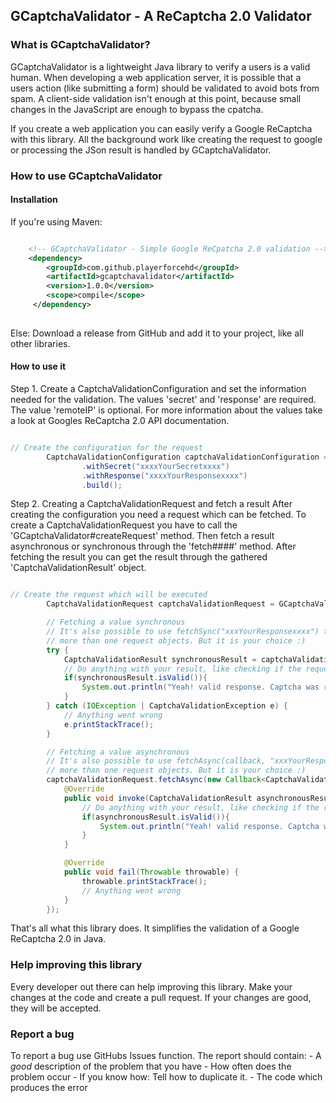## GCaptchaValidator - A ReCaptcha 2.0 Validator

### What is GCaptchaValidator?

GCaptchaValidator is a lightweight Java library to verify a users is a valid human.
When developing a web application server, it is possible that a users action (like submitting
a form) should be validated to avoid bots from spam. A client-side validation isn't enough at this point,
because small changes in the JavaScript are enough to bypass the cpatcha.

If you create a web application you can easily verify a Google ReCaptcha with this library.
All the background work like creating the request to google or processing the JSon result
is handled by GCaptchaValidator.

### How to use GCaptchaValidator

#### Installation

If you're using Maven:
```xml

    <!-- GCaptchaValidator - Simple Google ReCpatcha 2.0 validation -->
    <dependency>
        <groupId>com.github.playerforcehd</groupId>
        <artifactId>gcaptchavalidator</artifactId>
        <version>1.0.0</version>
        <scope>compile</scope>
     </dependency>
    
```

Else:
Download a release from GitHub and add it to your project,
like all other libraries.

#### How to use it

Step 1.
Create a CaptchaValidationConfiguration and set the information needed for the validation.
The values 'secret' and 'response' are required.
The value 'remoteIP' is optional.
For more information about the values take a look at Googles
ReCaptcha 2.0 API documentation.

```java

// Create the configuration for the request
        CaptchaValidationConfiguration captchaValidationConfiguration = GCaptchaValidator.createConfigurationBuilder()
                .withSecret("xxxxYourSecretxxxx")
                .withResponse("xxxxYourResponsexxxx")
                .build();

```

Step 2. Creating a CaptchaValidationRequest and fetch a result
After creating the configuration you need a request which can be fetched.
To create a CaptchaValidationRequest you have to call the 'GCaptchaValidator#createRequest' method.
Then fetch a result asynchronous or synchronous through the 'fetch####' method.
After fetching the result you can get the result through the gathered 'CaptchaValidationResult' object.

```java

// Create the request which will be executed
        CaptchaValidationRequest captchaValidationRequest = GCaptchaValidator.createRequest(captchaValidationConfiguration);

        // Fetching a value synchronous
        // It's also possible to use fetchSync("xxxYourResponsexxxx") to prevent yourself from creating
        // more than one request objects. But it is your choice :)
        try {
            CaptchaValidationResult synchronousResult = captchaValidationRequest.fetchSync();
            // Do anything with your result, like checking if the request was a success
            if(synchronousResult.isValid()){
                System.out.println("Yeah! valid response. Captcha was really filled out by the user!");
            }
        } catch (IOException | CaptchaValidationException e) {
            // Anything went wrong
            e.printStackTrace();
        }

        // Fetching a value asynchronous
        // It's also possible to use fetchAsync(callback, "xxxYourResponsexxxx") to prevent yourself from creating
        // more than one request objects. But it is your choice :)
        captchaValidationRequest.fetchAsync(new Callback<CaptchaValidationResult>() {
            @Override
            public void invoke(CaptchaValidationResult asynchronousResult) {
                // Do anything with your result, like checking if the request was a success
                if(asynchronousResult.isValid()){
                    System.out.println("Yeah! valid response. Captcha was really filled out by the user!");
                }
            }

            @Override
            public void fail(Throwable throwable) {
                throwable.printStackTrace();
                // Anything went wrong
            }
        });

```

That's all what this library does.
It simplifies the validation of a Google ReCaptcha 2.0
in Java.

### Help improving this library

Every developer out there can help improving this library.
Make your changes at the code and create a pull request.
If your changes are good, they will be accepted.

### Report a bug

To report a bug use GitHubs Issues function.
The report should contain:
    - A *good* description of the problem that you have
    - How often does the problem occur
    - If you know how: Tell how to duplicate it.
    - The code which produces the error


